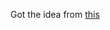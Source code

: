 Got the idea from [this](https://www.youtube.com/watch?v=dzcsCZXmYzo&list=PLkeaG1zpPTHhXOfy-mFbdqd1Zz4GnjcpC&index=62)

